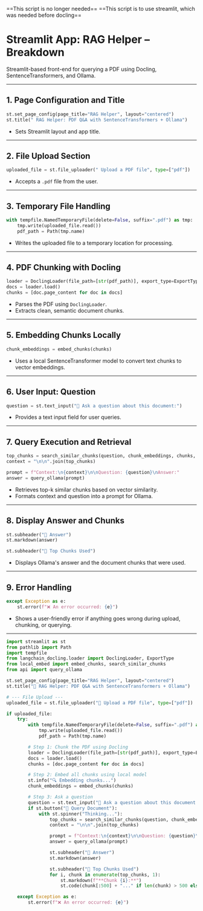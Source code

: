 ==This script is no longer needed==
==This script is to use streamlit, which was needed before docling==

# Streamlit App: RAG Helper – Breakdown

Streamlit-based front-end for querying a PDF using Docling, SentenceTransformers, and Ollama.

---

## 1. **Page Configuration and Title**

```python
st.set_page_config(page_title="RAG Helper", layout="centered")
st.title(" RAG Helper: PDF Q&A with SentenceTransformers + Ollama")
```
- Sets Streamlit layout and app title.

---

## 2. **File Upload Section**
```python
uploaded_file = st.file_uploader(" Upload a PDF file", type=["pdf"])
```
- Accepts a `.pdf` file from the user.


---

## 3. **Temporary File Handling**

```python
with tempfile.NamedTemporaryFile(delete=False, suffix=".pdf") as tmp:
    tmp.write(uploaded_file.read())
    pdf_path = Path(tmp.name)
```
- Writes the uploaded file to a temporary location for processing.


---

## 4. **PDF Chunking with Docling**
```python
loader = DoclingLoader(file_path=[str(pdf_path)], export_type=ExportType.DOC_CHUNKS)
docs = loader.load()
chunks = [doc.page_content for doc in docs]
```
- Parses the PDF using `DoclingLoader`.    
- Extracts clean, semantic document chunks.


---

## 5. **Embedding Chunks Locally**
```python
chunk_embeddings = embed_chunks(chunks)
```
- Uses a local SentenceTransformer model to convert text chunks to vector embeddings.


---

## 6. **User Input: Question**
```python
question = st.text_input("💬 Ask a question about this document:")
```
- Provides a text input field for user queries.

---

## 7. **Query Execution and Retrieval**

```python
top_chunks = search_similar_chunks(question, chunk_embeddings, chunks, top_k=3)
context = "\n\n".join(top_chunks)

prompt = f"Context:\n{context}\n\nQuestion: {question}\nAnswer:"
answer = query_ollama(prompt)
```

- Retrieves top-k similar chunks based on vector similarity.
- Formats context and question into a prompt for Ollama.


---

## 8. **Display Answer and Chunks**

```python
st.subheader("🧾 Answer")
st.markdown(answer)

st.subheader("📌 Top Chunks Used")
```

- Displays Ollama's answer and the document chunks that were used.


---

## 9. **Error Handling**

```python
except Exception as e:
    st.error(f"❌ An error occurred: {e}")
```

- Shows a user-friendly error if anything goes wrong during upload, chunking, or querying.


---


```python
import streamlit as st
from pathlib import Path
import tempfile
from langchain_docling.loader import DoclingLoader, ExportType
from local_embed import embed_chunks, search_similar_chunks
from api import query_ollama

st.set_page_config(page_title="RAG Helper", layout="centered")
st.title("🧠 RAG Helper: PDF Q&A with SentenceTransformers + Ollama")

# --- File Upload ---
uploaded_file = st.file_uploader("📄 Upload a PDF file", type=["pdf"])

if uploaded_file:
    try:
        with tempfile.NamedTemporaryFile(delete=False, suffix=".pdf") as tmp:
            tmp.write(uploaded_file.read())
            pdf_path = Path(tmp.name)

        # Step 1: Chunk the PDF using Docling
        loader = DoclingLoader(file_path=[str(pdf_path)], export_type=ExportType.DOC_CHUNKS)
        docs = loader.load()
        chunks = [doc.page_content for doc in docs]

        # Step 2: Embed all chunks using local model
        st.info("🔍 Embedding chunks...")
        chunk_embeddings = embed_chunks(chunks)

        # Step 3: Ask a question
        question = st.text_input("💬 Ask a question about this document:")
        if st.button("🚀 Query Document"):
            with st.spinner("Thinking..."):
                top_chunks = search_similar_chunks(question, chunk_embeddings, chunks, top_k=3)
                context = "\n\n".join(top_chunks)

                prompt = f"Context:\n{context}\n\nQuestion: {question}\nAnswer:"
                answer = query_ollama(prompt)

                st.subheader("🧾 Answer")
                st.markdown(answer)

                st.subheader("📌 Top Chunks Used")
                for i, chunk in enumerate(top_chunks, 1):
                    st.markdown(f"**Chunk {i}:**")
                    st.code(chunk[:500] + "..." if len(chunk) > 500 else chunk)

    except Exception as e:
        st.error(f"❌ An error occurred: {e}")
```


